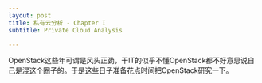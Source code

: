 ```yaml
---
layout: post
title: 私有云分析 - Chapter I
subtitle: Private Cloud Analysis

---
```


OpenStack这些年可谓是风头正劲，干IT的似乎不懂OpenStack都不好意思说自己是混这个圈子的。于是这些日子准备花点时间把OpenStack研究一下。

